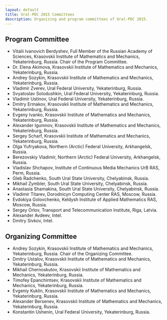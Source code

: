 ```yaml
---
layout: default
title: Ural-PDC 2015 Committees
description: Organizing and program committees of Ural-PDC 2015.
---
```


## Program Committee

* Vitalii Ivanovich Berdyshev, Full Member of the Russian Academy of Sciences, Krasovskii Institute of Mathematics and Mechanics, Yekaterinburg, Russia. Chair of the Program Committee.
* Dr. Elena Akimova, Krasovskii Institute of Mathematics and Mechanics, Yekaterinburg, Russia.
* Andrey Sozykin, Krasovskii Institute of Mathematics and Mechanics, Yekaterinburg, Russia.
* Vladimir Zverev, Ural Federal University, Yekaterinburg, Russia.
* Svyatoslav Solodushkin, Ural Federal University, Yekaterinburg, Russia.
* Vladimir Ustinov, Ural Federal University, Yekaterinburg, Russia.
* Dmitry Ermakov, Krasovskii Institute of Mathematics and Mechanics, Yekaterinburg, Russia.
* Evgeny Ivanko, Krasovskii Institute of Mathematics and Mechanics, Yekaterinburg, Russia.
* Alexander Igumnov, Krasovskii Institute of Mathematics and Mechanics, Yekaterinburg, Russia.
* Sergey Scharf, Krasovskii Institute of Mathematics and Mechanics, Yekaterinburg, Russia.
* Olga Yufryakova, Northern (Arctic) Federal University, Arkhangelsk, Russia.
* Berezovskiy Vladimir, Northern (Arctic) Federal University, Arkhangelsk, Russia.
* Vladislav Shchapov, Institute of Continuous Media Mechanics UrB RAS, Perm, Russia.
* Gleb Radchenko, South Ural State University, Chelyabinsk, Russia.
* Mikhail Zymbler, South Ural State University, Chelyabinsk, Russia.
* Anastasia Shamakina, South Ural State University, Chelyabinsk, Russia.
* Vladimir Titarev, Dorodnicyn Computing Center RAS, Moscow, Russia.
* Evdokiya Golovchenko, Keldysh Institute of Applied Mathematics RAS, Moscow, Russia.
* Sergey Orlov, Transport and Telecommunication Institute, Riga, Latvia.
* Alexander Avdeev, Intel.
* Dmitry Sivkov, Intel.

## Organizing Committee

* Andrey Sozykin, Krasovskii Institute of Mathematics and Mechanics, Yekaterinburg, Russia. Chair of the Organizing Committee.
* Dmitry Ustalov, Krasovskii Institute of Mathematics and Mechanics, Yekaterinburg, Russia.
* Mikhail Chernoskutov, Krasovskii Institute of Mathematics and Mechanics, Yekaterinburg, Russia.
* Timofey Epanchintsev, Krasovskii Institute of Mathematics and Mechanics, Yekaterinburg, Russia.
* Evgeniy Kuklin, Krasovskii Institute of Mathematics and Mechanics, Yekaterinburg, Russia.
* Alexander Bersenev, Krasovskii Institute of Mathematics and Mechanics, Yekaterinburg, Russia.
* Konstantin Ushenin, Ural Federal University, Yekaterinburg, Russia.
